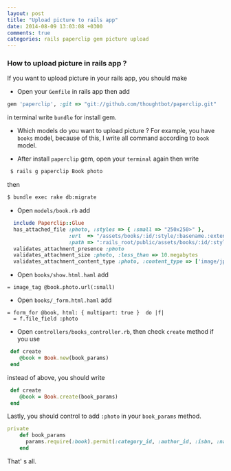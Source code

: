 ```yaml
---
layout: post
title: "Upload picture to rails app"
date: 2014-08-09 13:03:08 +0300
comments: true
categories: rails paperclip gem picture upload
---
```


### How to upload picture in rails app ?

If you want to upload picture in your rails app, you should make

- Open your `Gemfile` in rails app then add

```ruby
gem 'paperclip', :git => "git://github.com/thoughtbot/paperclip.git"
```

in terminal write `bundle` for install gem.

- Which models do you want to upload picture ? For example, you have `books` model, because of this,  I write all command according to `book` model.

- After install `paperclip` gem, open your `terminal` again then write

```bash
 $ rails g paperclip Book photo
```
then

```bash
$ bundle exec rake db:migrate
```

- Open `models/book.rb` add

```ruby
  include Paperclip::Glue
  has_attached_file :photo, :styles => { :small => "250x250>" },
                    :url  => "/assets/books/:id/:style/:basename.:extension",
                    :path => ":rails_root/public/assets/books/:id/:style/:basename.:extension"
  validates_attachment_presence :photo
  validates_attachment_size :photo, :less_than => 10.megabytes
  validates_attachment_content_type :photo, :content_type => ['image/jpeg', 'image/png']
```

- Open `books/show.html.haml` add

```haml
= image_tag @book.photo.url(:small)
```

- Open `books/_form.html.haml` add

```haml
= form_for @book, html: { multipart: true }  do |f|
  = f.file_field :photo
```

- Open `controllers/books_controller.rb`, then check `create` method if you use

```ruby
 def create
    @book = Book.new(book_params)
 end
```
instead of above, you should write

```ruby
 def create
    @book = Book.create(book_params)
 end
```

Lastly, you should control to add `:photo` in your `book_params` method.

```ruby
private
    def book_params
      params.require(:book).permit(:category_id, :author_id, :isbn, :name, :photo)
    end
```

That' s all.
